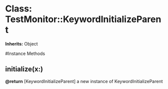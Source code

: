 # Class: TestMonitor::KeywordInitializeParent
**Inherits:** Object
    




#Instance Methods
## initialize(x:) [](#method-i-initialize)

**@return** [KeywordInitializeParent] a new instance of KeywordInitializeParent

